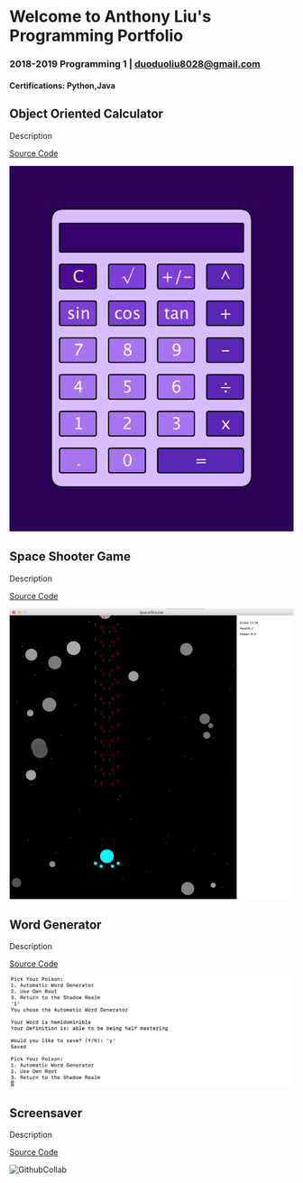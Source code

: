 # Welcome to Anthony Liu's Programming Portfolio
### 2018-2019 Programming 1 | duoduoliu8028@gmail.com
#### Certifications: Python,Java

## Object Oriented Calculator
Description

[Source Code](https://github.com/pwnkickfly/2019Programing1Portfolio/blob/master/Calc/Calculator.zip)

![Calculator](Calc/Calc01.png)

## Space Shooter Game
Description

[Source Code](https://github.com/pwnkickfly/2019Programing1Portfolio/blob/master/SpaceShooter/SpaceShooter.zip)

![SpaceShooter](SpaceShooter/SpaceS01.png)

## Word Generator
Description

[Source Code](https://github.com/pwnkickfly/2019Programing1Portfolio/blob/master/WordGen/wordGen.zip)

![WordGen](WordGen/WordGen01.png)

## Screensaver
Description

[Source Code]()

![GithubCollab]()
